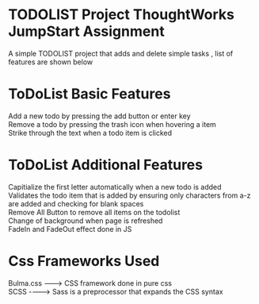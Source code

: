 # TODOLIST Project ThoughtWorks JumpStart Assignment
A simple TODOLIST project that adds and delete simple tasks , list of features are shown below

# ToDoList Basic Features

Add a new todo by pressing the add button or enter key<br />
Remove a todo by pressing the trash icon when hovering a item<br />
Strike through the text when a todo item is clicked <br />


# ToDoList Additional Features

Capitialize the first letter automatically when a new todo is added <br />
Validates the todo item that is added by ensuring only characters from a-z are added and checking for blank spaces
<br />
Remove All Button to remove all items on the todolist <br />
Change of background when page is refreshed<br />
FadeIn and FadeOut effect done in JS <br />


# Css Frameworks Used

Bulma.css ---> CSS framework done in pure css <br />
SCSS ----> Sass is a preprocessor that expands the CSS syntax<br />

